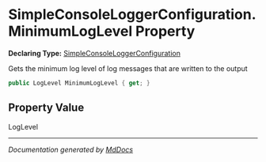 ﻿# SimpleConsoleLoggerConfiguration.MinimumLogLevel Property

**Declaring Type:** [SimpleConsoleLoggerConfiguration](../index.md)

Gets the minimum log level of log messages that are written to the output

```csharp
public LogLevel MinimumLogLevel { get; }
```

## Property Value

LogLevel

___

*Documentation generated by [MdDocs](https://github.com/ap0llo/mddocs)*
